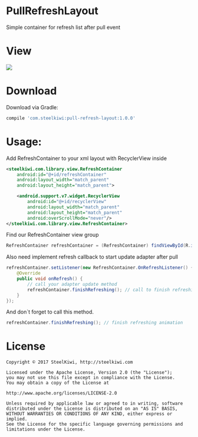 # PullRefreshLayout

Simple container for refresh list after pull event

# View

![](https://github.com/steelkiwi/PullRefreshLayout/blob/master/assets/pull-refresh-layout-animation.gif)

# Download

Download via Gradle:

```gradle
compile 'com.steelkiwi:pull-refresh-layout:1.0.0'
```

# Usage:

Add RefreshContainer to your xml layout with RecyclerView inside

```xml
<steelkiwi.com.library.view.RefreshContainer
    android:id="@+id/refreshContainer"
    android:layout_width="match_parent"
    android:layout_height="match_parent">

    <android.support.v7.widget.RecyclerView
        android:id="@+id/recyclerView"
        android:layout_width="match_parent"
        android:layout_height="match_parent"
        android:overScrollMode="never"/>
</steelkiwi.com.library.view.RefreshContainer>
```

Find our RefreshContainer view group

```java
RefreshContainer refreshContainer = (RefreshContainer) findViewById(R.id.refreshContainer);
```

Also need implement refresh callback to start update adapter after pull

```java
refreshContainer.setListener(new RefreshContainer.OnRefreshListener() {
    @Override
    public void onRefresh() {
        // call your adapter update method
        refreshContainer.finishRefreshing(); // call to finish refreshing
    }
});
```

And don`t forget to call this method.

```java
refreshContainer.finishRefreshing(); // finish refreshing animation
```

# License

```
Copyright © 2017 SteelKiwi, http://steelkiwi.com

Licensed under the Apache License, Version 2.0 (the "License");
you may not use this file except in compliance with the License.
You may obtain a copy of the License at

http://www.apache.org/licenses/LICENSE-2.0

Unless required by applicable law or agreed to in writing, software
distributed under the License is distributed on an "AS IS" BASIS,
WITHOUT WARRANTIES OR CONDITIONS OF ANY KIND, either express or implied.
See the License for the specific language governing permissions and
limitations under the License.
```